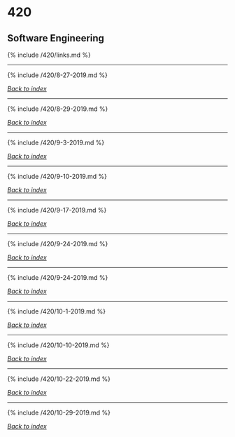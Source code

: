 # 420
## Software Engineering

{% include /420/links.md %}

***

{% include /420/8-27-2019.md %}

*[Back to index](#420)*

***

{% include /420/8-29-2019.md %}

*[Back to index](#420)*

***

{% include /420/9-3-2019.md %}

*[Back to index](#420)*

***

{% include /420/9-10-2019.md %}

*[Back to index](#420)*

***

{% include /420/9-17-2019.md %}

*[Back to index](#420)*

***

{% include /420/9-24-2019.md %}

*[Back to index](#420)*

***

{% include /420/9-24-2019.md %}

*[Back to index](#420)*

***

{% include /420/10-1-2019.md %}

*[Back to index](#420)*

***

{% include /420/10-10-2019.md %}

*[Back to index](#420)*

***

{% include /420/10-22-2019.md %}

*[Back to index](#420)*

***

{% include /420/10-29-2019.md %}

*[Back to index](#420)*
